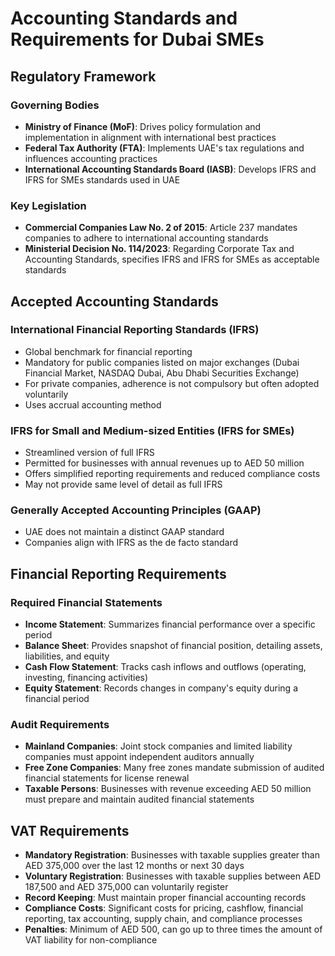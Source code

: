 # Accounting Standards and Requirements for Dubai SMEs

## Regulatory Framework

### Governing Bodies
- **Ministry of Finance (MoF)**: Drives policy formulation and implementation in alignment with international best practices
- **Federal Tax Authority (FTA)**: Implements UAE's tax regulations and influences accounting practices
- **International Accounting Standards Board (IASB)**: Develops IFRS and IFRS for SMEs standards used in UAE

### Key Legislation
- **Commercial Companies Law No. 2 of 2015**: Article 237 mandates companies to adhere to international accounting standards
- **Ministerial Decision No. 114/2023**: Regarding Corporate Tax and Accounting Standards, specifies IFRS and IFRS for SMEs as acceptable standards

## Accepted Accounting Standards

### International Financial Reporting Standards (IFRS)
- Global benchmark for financial reporting
- Mandatory for public companies listed on major exchanges (Dubai Financial Market, NASDAQ Dubai, Abu Dhabi Securities Exchange)
- For private companies, adherence is not compulsory but often adopted voluntarily
- Uses accrual accounting method

### IFRS for Small and Medium-sized Entities (IFRS for SMEs)
- Streamlined version of full IFRS
- Permitted for businesses with annual revenues up to AED 50 million
- Offers simplified reporting requirements and reduced compliance costs
- May not provide same level of detail as full IFRS

### Generally Accepted Accounting Principles (GAAP)
- UAE does not maintain a distinct GAAP standard
- Companies align with IFRS as the de facto standard

## Financial Reporting Requirements

### Required Financial Statements
- **Income Statement**: Summarizes financial performance over a specific period
- **Balance Sheet**: Provides snapshot of financial position, detailing assets, liabilities, and equity
- **Cash Flow Statement**: Tracks cash inflows and outflows (operating, investing, financing activities)
- **Equity Statement**: Records changes in company's equity during a financial period

### Audit Requirements
- **Mainland Companies**: Joint stock companies and limited liability companies must appoint independent auditors annually
- **Free Zone Companies**: Many free zones mandate submission of audited financial statements for license renewal
- **Taxable Persons**: Businesses with revenue exceeding AED 50 million must prepare and maintain audited financial statements

## VAT Requirements

- **Mandatory Registration**: Businesses with taxable supplies greater than AED 375,000 over the last 12 months or next 30 days
- **Voluntary Registration**: Businesses with taxable supplies between AED 187,500 and AED 375,000 can voluntarily register
- **Record Keeping**: Must maintain proper financial accounting records
- **Compliance Costs**: Significant costs for pricing, cashflow, financial reporting, tax accounting, supply chain, and compliance processes
- **Penalties**: Minimum of AED 500, can go up to three times the amount of VAT liability for non-compliance
